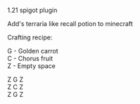 1.21 spigot plugin

Add's terraria like recall potion to minecraft

Crafting recipe:

G - Golden carrot </br>
C - Chorus fruit </br>
Z - Empty space </br>

  Z G Z </br>
  Z C Z </br>
  Z G Z </br>
